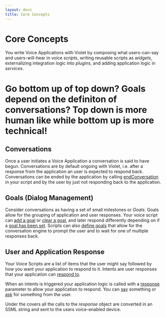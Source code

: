 ```yaml
---
layout: docs
title: Core Concepts
---
```

# Core Concepts

You write Voice Applications with Violet by composing what users-can-say and
users-will-hear in voice *scripts*, writing reusable scripts as *widgets*,
externalizing integration logic into *plugins*, and adding application logic
in *services*.

# Go bottom up of top down? Goals depend on the definiton of conversations? Top down is more human like while bottom up is more technical!

## Conversations
Once a user initiates a Voice Application a conversation is said to have begun.
Conversations are by default ongoing with Violet, i.e. after a response from
the application an user is expected to respond back. Conversations can be
ended by the application by calling
[endConversation](/api/module-response-Response#endConversation) in your script
and by the user by just not responding back to the application.

## Goals (Dialog Management)
Consider conversations as having a set of small milestones or *Goals*. Goals
allow for the grouping of application and user responses. Your voice script can
[add a goal](/api/module-response-Response#addGoal) or
[clear a goal](/api/module-response-Response#clearGoal), and later respond
differently depending on if a
[goal has been set](/api/module-response-Response#hasGoal).
Scripts can also
[define goals](/api/module-conversationEngine-ConversationEngine#defineGoal)
that allow for the conversation engine to prompt the user and to wait for one
of multiple responses back.

## User and Application Response
Your Voice Scripts are a list of items that the user might say followed by how
you want your application to respond to it. Intents are user responses that your
application can
[respond to](/api/module-conversationEngine-ConversationEngine.html#respondTo).

When an intents is triggered your application logic is called with a
[response](/api/module-response-Response) parameter to allow your application
to respond. You can
[say](/api/module-response-Response#say) something or
[ask](/api/module-response-Response#ask) for something from the user.

Under the covers all the calls to the *response* object are converted in an SSML
string and sent to the users voice-enabled device.

